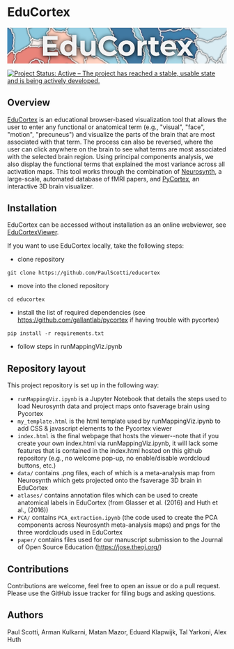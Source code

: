 # EduCortex
<img src="logo.png" align="center"/>

[![Project Status: Active – The project has reached a stable, usable state and is being actively developed.](https://www.repostatus.org/badges/latest/active.svg)](https://www.repostatus.org/#active)

## Overview

[EduCortex](http://paulscotti.com/educortex/) is an educational browser-based visualization tool that allows the user to enter any functional or anatomical term (e.g., "visual", "face", "motion", "precuneus") and visualize the parts of the brain that are most associated with that term. The process can also be reversed, where the user can click anywhere on the brain to see what terms are most associated with the selected brain region. Using principal components analysis, we also display the functional terms that explained the most variance across all activation maps. This tool works through the combination of [Neurosynth](http://neurosynth.org/), a large-scale, automated database of fMRI papers, and [PyCortex](https://gallantlab.github.io/), an interactive 3D brain visualizer.

## Installation

EduCortex can be accessed without installation as an online webviewer, see [EduCortexViewer](http://paulscotti.com/educortex/).

If you want to use EduCortex locally, take the following steps:

- clone repository
```
git clone https://github.com/PaulScotti/educortex
```

- move into the cloned repository
```
cd educortex
```

- install the list of required dependencies (see https://github.com/gallantlab/pycortex if having trouble with pycortex)
```
pip install -r requirements.txt
```

- follow steps in runMappingViz.ipynb

## Repository layout
This project repository is set up in the following way:
- `runMappingViz.ipynb` is a Jupyter Notebook that details the steps used to load Neurosynth data and project maps onto fsaverage brain using Pycortex
- `my_template.html` is the html template used by runMappingViz.ipynb to add CSS & javascript elements to the Pycortex viewer
- `index.html` is the final webpage that hosts the viewer--note that if you create your own index.html via runMappingViz.ipynb, it will lack some features that is contained in the index.html hosted on this github repository (e.g., no welcome pop-up, no enable/disable wordcloud buttons, etc.)
- `data/` contains .png files, each of which is a meta-analysis map from Neurosynth which gets projected onto the fsaverage 3D brain in EduCortex
- `atlases/` contains annotation files which can be used to create anatomical labels in EduCortex (from Glasser et al. (2016) and Huth et al., (2016))
- `PCA/` contains `PCA_extraction.ipynb` (the code used to create the PCA components across Neurosynth meta-analysis maps) and pngs for the three wordclouds used in EduCortex
- `paper/` contains files used for our manuscript submission to the Journal of Open Source Education (https://jose.theoj.org/)

## Contributions
Contributions are welcome, feel free to open an issue or do a pull request. Please use the GitHub issue tracker for filing bugs and asking questions.

## Authors
Paul Scotti, Arman Kulkarni, Matan Mazor, Eduard Klapwijk, Tal Yarkoni, Alex Huth
